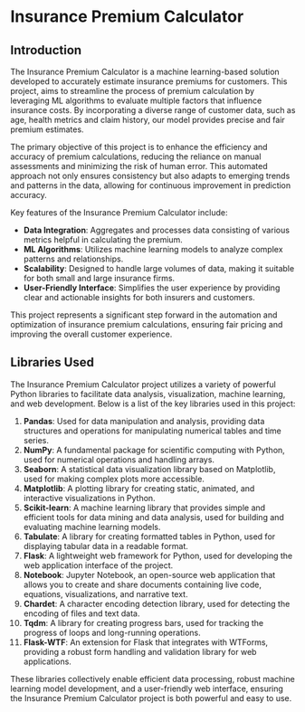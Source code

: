 # Insurance Premium Calculator

## Introduction

The Insurance Premium Calculator is a machine learning-based solution developed to accurately estimate insurance premiums for customers. This project, aims to streamline the process of premium calculation by leveraging ML algorithms to evaluate multiple factors that influence insurance costs. By incorporating a diverse range of customer data, such as age, health metrics and claim history, our model provides precise and fair premium estimates.

The primary objective of this project is to enhance the efficiency and accuracy of premium calculations, reducing the reliance on manual assessments and minimizing the risk of human error. This automated approach not only ensures consistency but also adapts to emerging trends and patterns in the data, allowing for continuous improvement in prediction accuracy.

Key features of the Insurance Premium Calculator include:

- **Data Integration**: Aggregates and processes data consisting of various metrics helpful in calculating the premium.
- **ML Algorithms**: Utilizes machine learning models to analyze complex patterns and relationships.
- **Scalability**: Designed to handle large volumes of data, making it suitable for both small and large insurance firms.
- **User-Friendly Interface**: Simplifies the user experience by providing clear and actionable insights for both insurers and customers.

This project represents a significant step forward in the automation and optimization of insurance premium calculations, ensuring fair pricing and improving the overall customer experience.


## Libraries Used

The Insurance Premium Calculator project utilizes a variety of powerful Python libraries to facilitate data analysis, visualization, machine learning, and web development. Below is a list of the key libraries used in this project:

1. **Pandas**: Used for data manipulation and analysis, providing data structures and operations for manipulating numerical tables and time series.
2. **NumPy**: A fundamental package for scientific computing with Python, used for numerical operations and handling arrays.
3. **Seaborn**: A statistical data visualization library based on Matplotlib, used for making complex plots more accessible.
4. **Matplotlib**: A plotting library for creating static, animated, and interactive visualizations in Python.
5. **Scikit-learn**: A machine learning library that provides simple and efficient tools for data mining and data analysis, used for building and evaluating machine learning models.
6. **Tabulate**: A library for creating formatted tables in Python, used for displaying tabular data in a readable format.
7. **Flask**: A lightweight web framework for Python, used for developing the web application interface of the project.
8. **Notebook**: Jupyter Notebook, an open-source web application that allows you to create and share documents containing live code, equations, visualizations, and narrative text.
9. **Chardet**: A character encoding detection library, used for detecting the encoding of files and text data.
10. **Tqdm**: A library for creating progress bars, used for tracking the progress of loops and long-running operations.
11. **Flask-WTF**: An extension for Flask that integrates with WTForms, providing a robust form handling and validation library for web applications.

These libraries collectively enable efficient data processing, robust machine learning model development, and a user-friendly web interface, ensuring the Insurance Premium Calculator project is both powerful and easy to use.
